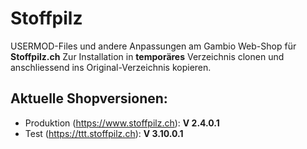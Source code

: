 # Stoffpilz

USERMOD-Files und andere Anpassungen am Gambio Web-Shop für **Stoffpilz.ch**
Zur Installation in **temporäres** Verzeichnis clonen und anschliessend ins Original-Verzeichnis kopieren.

## Aktuelle Shopversionen:
* Produktion (https://www.stoffpilz.ch):  **V 2.4.0.1**
* Test (https://ttt.stoffpilz.ch):        **V 3.10.0.1**

